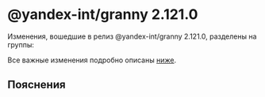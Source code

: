 # @yandex-int/granny 2.121.0

<!-- ЧЕЛОВЕЧЕСКОЕ ВСТУПЛЕНИЕ -->

Изменения, вошедшие в релиз @yandex-int/granny 2.121.0, разделены на группы:

Все важные изменения подробно описаны [ниже](#Пояснения).

## Пояснения

